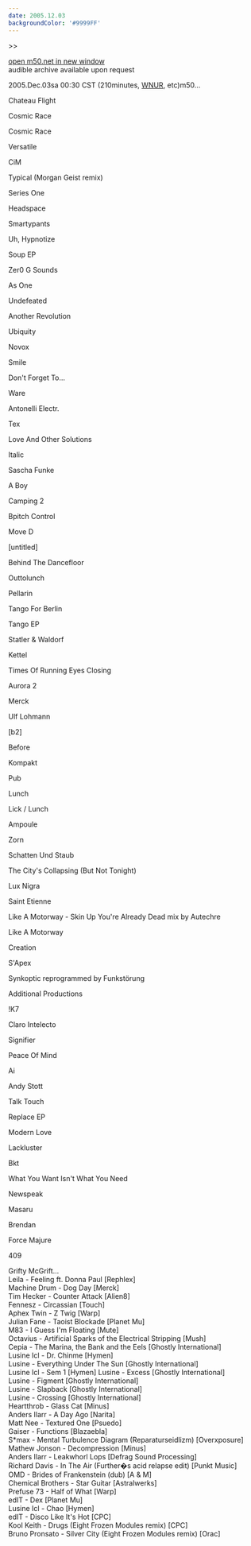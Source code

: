 ```yaml
---
date: 2005.12.03
backgroundColor: '#9999FF'
---
```


\>>

[open m50.net in new window  
](http://m50.net/)audible archive available upon request

2005.Dec.03sa 00:30 CST (210minutes, [WNUR](http://www.wnur.org/), etc)m50...  

Chateau Flight

Cosmic Race

Cosmic Race

Versatile

CiM

Typical (Morgan Geist remix)

Series One

Headspace

Smartypants

Uh, Hypnotize

Soup EP

Zer0 G Sounds

As One

Undefeated

Another Revolution

Ubiquity

Novox

Smile

Don't Forget To...

Ware

Antonelli Electr.

Tex

Love And Other Solutions

Italic

Sascha Funke

A Boy

Camping 2

Bpitch Control

Move D

\[untitled\]

Behind The Dancefloor

Outtolunch

Pellarin

Tango For Berlin

Tango EP

Statler & Waldorf

Kettel

Times Of Running Eyes Closing

Aurora 2

Merck

Ulf Lohmann

\[b2\]

Before

Kompakt

Pub

Lunch

Lick / Lunch

Ampoule

Zorn

Schatten Und Staub

The City's Collapsing (But Not Tonight)

Lux Nigra

Saint Etienne

Like A Motorway - Skin Up You're Already Dead mix by Autechre

Like A Motorway

Creation

S'Apex

Synkoptic reprogrammed by Funkstörung

Additional Productions

!K7

Claro Intelecto

Signifier

Peace Of Mind

Ai

Andy Stott

Talk Touch

Replace EP

Modern Love

Lackluster

Bkt

What You Want Isn't What You Need

Newspeak

Masaru

Brendan

Force Majure

409


Grifty McGrift...  
Leila - Feeling ft. Donna Paul \[Rephlex\]  
Machine Drum - Dog Day \[Merck\]  
Tim Hecker - Counter Attack \[Alien8\]  
Fennesz - Circassian \[Touch\]  
Aphex Twin - Z Twig \[Warp\]  
Julian Fane - Taoist Blockade \[Planet Mu\]  
M83 - I Guess I'm Floating \[Mute\]  
Octavius - Artificial Sparks of the Electrical Stripping \[Mush\]  
Cepia - The Marina, the Bank and the Eels \[Ghostly International\]  
Lusine Icl - Dr. Chinme \[Hymen\]  
Lusine - Everything Under The Sun \[Ghostly International\]  
Lusine Icl - Sem 1 \[Hymen\] Lusine - Excess \[Ghostly International\]  
Lusine - Figment \[Ghostly International\]  
Lusine - Slapback \[Ghostly International\]  
Lusine - Crossing \[Ghostly International\]  
Heartthrob - Glass Cat \[Minus\]  
Anders Ilarr - A Day Ago \[Narita\]  
Matt Nee - Textured One \[Psuedo\]  
Gaiser - Functions \[Blazaebla\]  
S\*max - Mental Turbulence Diagram (Reparaturseidlizm) \[Overxposure\]  
Mathew Jonson - Decompression \[Minus\]  
Anders Ilarr - Leakwhorl Lops \[Defrag Sound Processing\]  
Richard Davis - In The Air (Further�s acid relapse edit) \[Punkt Music\]  
OMD - Brides of Frankenstein (dub) \[A & M\]  
Chemical Brothers - Star Guitar \[Astralwerks\]  
Prefuse 73 - Half of What \[Warp\]  
edIT - Dex \[Planet Mu\]  
Lusine Icl - Chao \[Hymen\]  
edIT - Disco Like It's Hot \[CPC\]  
Kool Keith - Drugs (Eight Frozen Modules remix) \[CPC\]  
Bruno Pronsato - Silver City (Eight Frozen Modules remix) \[Orac\]